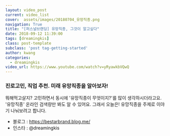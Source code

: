 ```yaml
---
layout: video_post
current: video_list
cover:  assets/images/20180704_유망직종.png
navigation: True
title: "[퍼스널브랜딩] 유망직종, 그것이 알고싶다"
date: 2018-09-12 11:39:00
tags: [dreamingkis]
class: post-template
subclass: 'post tag-getting-started'
author: kwang
categories:
  - dreamingkis
video_url: https://www.youtube.com/watch?v=yRyawkbVQwQ
---
```


### **진로고민, 직업 추천. 미래 유망직종을 알아보자!**

뭐해먹고살지? 
고민하면서 동시에 '유망직종이 무엇이지?'를 많이 생각하시더라고요. 
'유망직종' 온라인 검색량만 봐도 알 수 있어요. 그래서 오늘은! 
유망직종을 주제로 이야기 나눠보려고 합니다. 

* 블로그 : https://bestarbrand.blog.me/
* 인스타 : @dreamingkis

